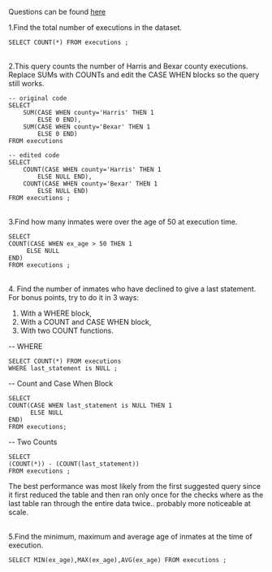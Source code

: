 Questions can be found [here](https://selectstarsql.com/innocence.html)

1.Find the total number of executions in the dataset.
```
SELECT COUNT(*) FROM executions ;
```
\
2.This query counts the number of Harris and Bexar county executions. Replace SUMs with COUNTs and edit the CASE WHEN blocks so the query still works.
```
-- original code
SELECT
    SUM(CASE WHEN county='Harris' THEN 1
        ELSE 0 END),
    SUM(CASE WHEN county='Bexar' THEN 1
        ELSE 0 END)
FROM executions

-- edited code
SELECT
    COUNT(CASE WHEN county='Harris' THEN 1
        ELSE NULL END),
    COUNT(CASE WHEN county='Bexar' THEN 1
        ELSE NULL END)
FROM executions ;
```

\
3.Find how many inmates were over the age of 50 at execution time.

```
SELECT
COUNT(CASE WHEN ex_age > 50 THEN 1
	 ELSE NULL
END)
FROM executions ;
```

\
4. Find the number of inmates who have declined to give a last statement.
For bonus points, try to do it in 3 ways:
1) With a WHERE block,
2) With a COUNT and CASE WHEN block,
3) With two COUNT functions.

-- WHERE
```
SELECT COUNT(*) FROM executions
WHERE last_statement is NULL ;
```
-- Count and Case When Block

```
SELECT
COUNT(CASE WHEN last_statement is NULL THEN 1
	  ELSE NULL
END)
FROM executions;
```
-- Two Counts

```
SELECT
(COUNT(*)) - (COUNT(last_statement))
FROM executions ;
```

The best performance was most likely from the first suggested query since it first reduced the table and then ran only once for the checks where as the last table ran through the entire data twice.. probably more noticeable at scale.

\
5.Find the minimum, maximum and average age of inmates at the time of execution.
```
SELECT MIN(ex_age),MAX(ex_age),AVG(ex_age) FROM executions ;
```
